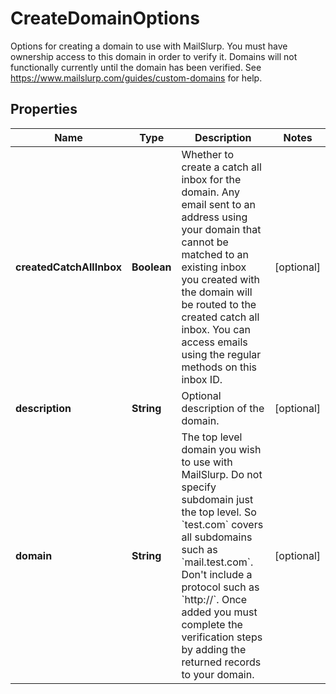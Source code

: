 

# CreateDomainOptions

Options for creating a domain to use with MailSlurp. You must have ownership access to this domain in order to verify it. Domains will not functionally currently until the domain has been verified. See https://www.mailslurp.com/guides/custom-domains for help.
## Properties

Name | Type | Description | Notes
------------ | ------------- | ------------- | -------------
**createdCatchAllInbox** | **Boolean** | Whether to create a catch all inbox for the domain. Any email sent to an address using your domain that cannot be matched to an existing inbox you created with the domain will be routed to the created catch all inbox. You can access emails using the regular methods on this inbox ID. |  [optional]
**description** | **String** | Optional description of the domain. |  [optional]
**domain** | **String** | The top level domain you wish to use with MailSlurp. Do not specify subdomain just the top level. So &#x60;test.com&#x60; covers all subdomains such as &#x60;mail.test.com&#x60;. Don&#39;t include a protocol such as &#x60;http://&#x60;. Once added you must complete the verification steps by adding the returned records to your domain. |  [optional]




